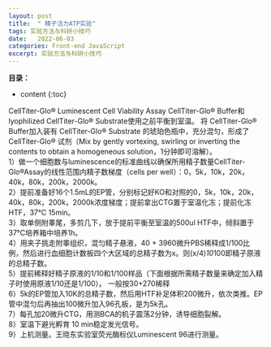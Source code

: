 ```yaml
---
layout: post
title:  " 精子活力ATP实验"
tags: 实验方法与科研小技巧
date:   2022-06-03
categories: Front-end JavaScript
excerpt: 实验方法与科研小技巧
---
```



**目录：**

* content
{:toc}


CellTiter-Glo® Luminescent Cell Viability Assay
CellTiter-Glo® Buffer和lyophilized CellTiter-Glo® Substrate使用之前平衡到室温。
将 CellTiter-Glo® Buffer加入装有 CellTiter-Glo® Substrate 的琥珀色瓶中，充分混匀，形成了 CellTiter-Glo® 试剂（Mix by gently vortexing, swirling or inverting the contents to obtain a homogeneous solution，1分钟即可溶解）。<br>
1）做一个细胞数与luminescence的标准曲线以确保所用精子数量CellTiter-Glo®Assay的线性范围内精子数梯度（cells per well）：0，5k，10k，20k，40k，80k，200k，2000k。<br>
2）提前准备好16个1.5mL的EP管，分别标记好KO和对照的0，5k，10k，20k，40k，80k，200k，2000k浓度梯度；提前拿出CTG置于室温化冻；提前化冻HTF，37℃ 15min。<br>
3）取单侧附睾尾，多剪几下，放于提前平衡至室温的500ul HTF中，倾斜置于37℃培养箱中培养1h。<br>
4）用夹子挑走附睾组织，混匀精子悬液，40 + 3960微升PBS稀释成1/100比例，然后进行血细胞计数板四个大区域的总精子数为x。则(x/4)*10*100即精子原液的总精子数。<br>
5）提前稀释好精子原液的1/10和1/100样品（下面根据所需精子数量来确定加入精子时使用原液1/10还是1/100）。   一般按30+270稀释<br>
6）5k的EP管加入10K的总精子数，然后用HTF补足体积200微升，依次类推。EP管中混匀后再抽出100微升加入96孔板，是为5k孔。<br>
7）每孔加20微升CTG，用测BCA的机子震荡2分钟，诱导细胞裂解。 <br>
8）室温下避光孵育 10 min稳定发光信号。<br>
9）上机测量。王晓东实验室荧光酶标仪Luminescent 96进行测量。<br>
